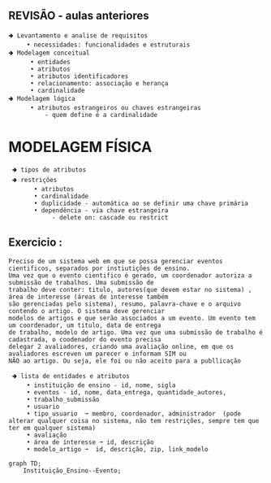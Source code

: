 ## REVISÃO - aulas anteriores
    🢂 Levantamento e analise de requisitos
         • necessidades: funcionalidades e estruturais
    🢂 Modelagem conceitual 
          • entidades
          • atributos
          • atributos identificadores
          • relacionamento: associação e herança
          • cardinalidade
    🢂 Modelagem lógica
          • atributos estrangeiros ou chaves estrangeiras
              - quem define é a cardinalidade

# MODELAGEM FÍSICA
     🢂 tipos de atributos
     🢂 restrições
           • atributos
           • cardinalidade
           • duplicidade - automática ao se definir uma chave primária
           • dependência - via chave estrangeira
                - delete on: cascade ou restrict

## Exercicio :
         
    Preciso de um sistema web em que se possa gerenciar eventos cientificos, separados por instiutições de ensino. 
    Uma vez que o evento cientifico é gerado, um coordenador autoriza a submissão de trabalhos. Uma submissão de 
    trabalho deve conter: titulo, autores(que devem estar no sistema) , área de interesse (áreas de interesse também
    são gerenciadas pelo sistema), resumo, palavra-chave e o arquivo contendo o artigo. O sistema deve gerenciar 
    modelos de artigos e que serão associados a um evento. Um evento tem um coordenador, um titulo, data de entrega
    de trabalho, modelo de artigo. Uma vez que uma submissão de trabalho é cadastrada, o coodenador do evento precisa
    delegar 2 avaliadores, criando uma avaliação online, em que os avaliadores escreven um parecer e informam SIM ou 
    NÃO ao artigo. Ou seja, ele foi ou não aceito para a publlicação

     🢂 lista de entidades e atributos
         • instituição de ensino - id, nome, sigla
         • eventos - id, nome, data_entrega, quantidade_autores, 
         • trabalho_submissão
         • usuario
         • tipo_usuario  ➞ membro, coordenador, administrador  (pode alterar qualquer coisa no sistema, não tem restrições, sempre tem que ter em qualquer sistema)
         • avaliação
         • área de interesse ➞ id, descrição 
         • modelo_artigo ➞  id, descrição, zip, link_modelo


```mermaid
graph TD;
    Instituição_Ensino--Evento;
```







         
            
